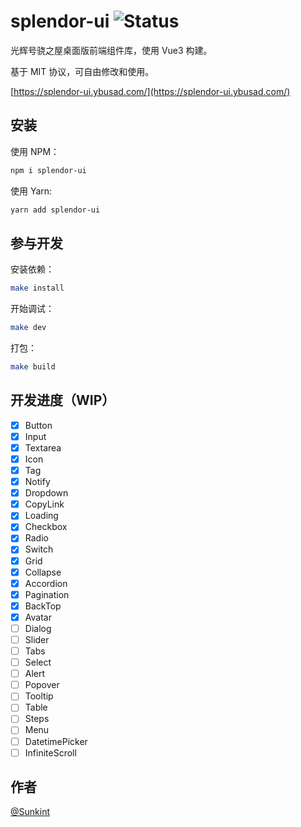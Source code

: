 # splendor-ui ![Status](https://img.shields.io/badge/status-WIP-blue)

光辉号骁之屋桌面版前端组件库，使用 Vue3 构建。

基于 MIT 协议，可自由修改和使用。

[https://splendor-ui.ybusad.com/](https://splendor-ui.ybusad.com/)

## 安装

使用 NPM：

```bash
npm i splendor-ui
```

使用 Yarn:

```bash
yarn add splendor-ui
```

## 参与开发

安装依赖：

```bash
make install
```

开始调试：

```bash
make dev
```

打包：

```bash
make build
```

## 开发进度（WIP）

- [x] Button
- [x] Input
- [x] Textarea
- [x] Icon
- [x] Tag
- [x] Notify
- [x] Dropdown
- [x] CopyLink
- [x] Loading
- [x] Checkbox
- [x] Radio
- [x] Switch
- [x] Grid
- [x] Collapse
- [x] Accordion
- [x] Pagination
- [x] BackTop
- [x] Avatar
- [ ] Dialog
- [ ] Slider
- [ ] Tabs
- [ ] Select
- [ ] Alert
- [ ] Popover
- [ ] Tooltip
- [ ] Table
- [ ] Steps
- [ ] Menu
- [ ] DatetimePicker
- [ ] InfiniteScroll

## 作者

[@Sunkint](https://www.ybusad.com/)
